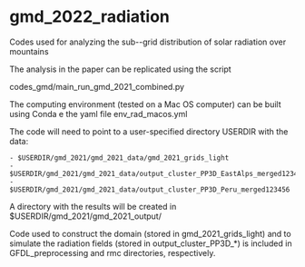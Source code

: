 # gmd_2022_radiation

Codes used for analyzing the sub--grid distribution of solar radiation over mountains

The analysis in the paper can be replicated using the script
 

codes_gmd/main_run_gmd_2021_combined.py

The computing environment (tested on a Mac OS computer) can be built using Conda e the yaml file env_rad_macos.yml

The code will need to point to a user-specified directory USERDIR with the data:

    - $USERDIR/gmd_2021/gmd_2021_data/gmd_2021_grids_light
    - $USERDIR/gmd_2021/gmd_2021_data/output_cluster_PP3D_EastAlps_merged123456
    - $USERDIR/gmd_2021/gmd_2021_data/output_cluster_PP3D_Peru_merged123456

A directory with the results will be created in $USERDIR/gmd_2021/gmd_2021_output/

Code used to construct the domain (stored in gmd_2021_grids_light) and to simulate the radiation fields (stored in output_cluster_PP3D_*) is included in GFDL_preprocessing and rmc directories, respectively.


